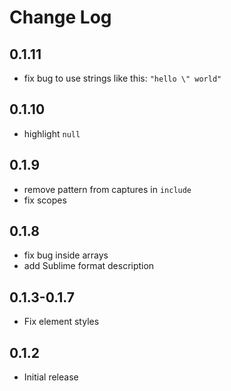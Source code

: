 # Change Log

## 0.1.11

- fix bug to use strings like this: `"hello \" world"`

## 0.1.10

- highlight `null`

## 0.1.9

- remove pattern from captures in `include`
- fix scopes

## 0.1.8

- fix bug inside arrays
- add Sublime format description

## 0.1.3-0.1.7

- Fix element styles

## 0.1.2

- Initial release
